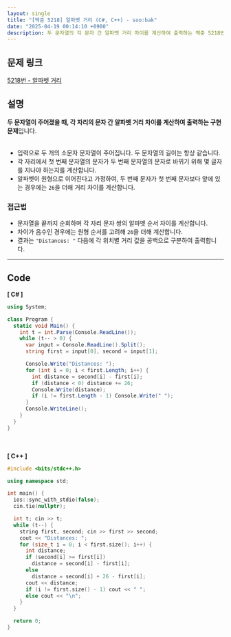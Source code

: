 ```yaml
---
layout: single
title: "[백준 5218] 알파벳 거리 (C#, C++) - soo:bak"
date: "2025-04-19 00:14:10 +0900"
description: 두 문자열의 각 문자 간 알파벳 거리 차이를 계산하여 출력하는 백준 5218번 알파벳 거리 문제의 C# 및 C++ 풀이 및 해설
---
```


## 문제 링크
[5218번 - 알파벳 거리](https://www.acmicpc.net/problem/5218)

## 설명
**두 문자열이 주어졌을 때, 각 자리의 문자 간 알파벳 거리 차이를 계산하여 출력하는 구현 문제**입니다.<br>
<br>

- 입력으로 두 개의 소문자 문자열이 주어집니다. 두 문자열의 길이는 항상 같습니다.<br>
- 각 자리에서 첫 번째 문자열의 문자가 두 번째 문자열의 문자로 바뀌기 위해 몇 글자를 지나야 하는지를 계산합니다.<br>
- 알파벳이 원형으로 이어진다고 가정하여, 두 번째 문자가 첫 번째 문자보다 앞에 있는 경우에는 `26`을 더해 거리 차이를 계산합니다.<br>

### 접근법
- 문자열을 끝까지 순회하며 각 자리 문자 쌍의 알파벳 순서 차이를 계산합니다.<br>
- 차이가 음수인 경우에는 원형 순서를 고려해 `26`을 더해 계산합니다.<br>
- 결과는 `"Distances: "` 다음에 각 위치별 거리 값을 공백으로 구분하여 출력합니다.<br>

---

## Code
<b>[ C# ] </b>
<br>

```csharp
using System;

class Program {
  static void Main() {
    int t = int.Parse(Console.ReadLine());
    while (t-- > 0) {
      var input = Console.ReadLine().Split();
      string first = input[0], second = input[1];

      Console.Write("Distances: ");
      for (int i = 0; i < first.Length; i++) {
        int distance = second[i] - first[i];
        if (distance < 0) distance += 26;
        Console.Write(distance);
        if (i != first.Length - 1) Console.Write(" ");
      }
      Console.WriteLine();
    }
  }
}
```

<br><br>
<b>[ C++ ] </b>
<br>

```cpp
#include <bits/stdc++.h>

using namespace std;

int main() {
  ios::sync_with_stdio(false);
  cin.tie(nullptr);

  int t; cin >> t;
  while (t--) {
    string first, second; cin >> first >> second;
    cout << "Distances: ";
    for (size_t i = 0; i < first.size(); i++) {
      int distance;
      if (second[i] >= first[i])
        distance = second[i] - first[i];
      else
        distance = second[i] + 26 - first[i];
      cout << distance;
      if (i != first.size() - 1) cout << " ";
      else cout << "\n";
    }
  }

  return 0;
}
```
